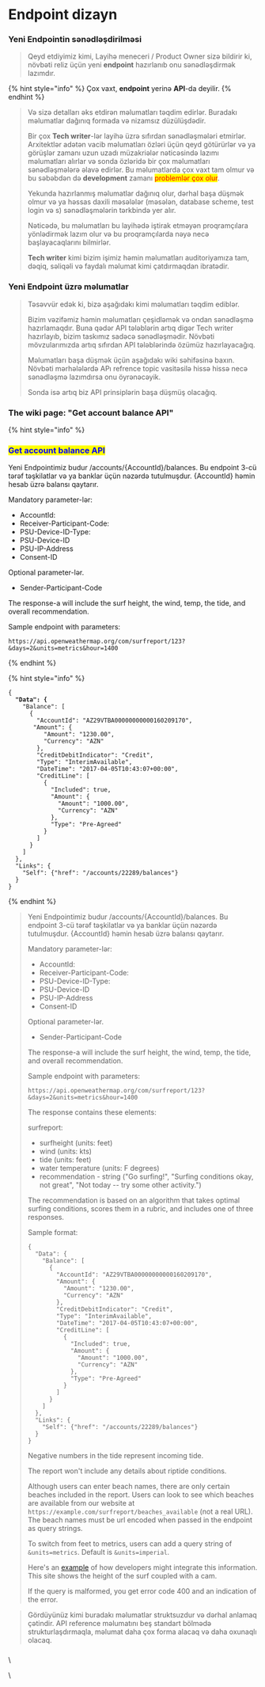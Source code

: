 # Endpoint dizayn

### Yeni Endpointin sənədləşdirilməsi

> Qeyd etdiyimiz kimi, Layihə meneceri / Product Owner sizə bildirir ki, növbəti reliz üçün yeni **endpoint** hazırlanıb onu sənədləşdirmək lazımdır.&#x20;

{% hint style="info" %}
Çox vaxt, **endpoint** yerinə **API**-da deyilir.
{% endhint %}

> Və sizə detalları əks etdirən məlumatları təqdim edirlər. Buradakı məlumatlar dağınıq formada və nizamsız düzülüşdədir.
>
> Bir çox **Tech writer**-lər layihə üzrə sıfırdan sənədləşmələri etmirlər. Arxitektlər adətən vacib məlumatları özləri üçün qeyd götürürlər və ya görüşlər zamanı uzun uzadı müzakriələr nəticəsində lazımı məlumatları alırlar və sonda özləridə bir çox məlumatları sənədləşmələrə əlavə edirlər. Bu məlumatlarda çox vaxt tam olmur və bu səbəbdən də **development** zamanı <mark style="color:red;">problemlər çox olur</mark>.&#x20;
>
> Yekunda hazırlanmış məlumatlar dağınıq olur, dərhal başa düşmək olmur və ya həssas daxili məsələlər (məsələn, database scheme, test login və s) sənədləşmələrin tərkbində yer alır.
>
> Nəticədə, bu məlumatları bu layihədə iştirak etməyən proqramçılara yönlədirmək lazım olur və bu proqramçılarda nəyə necə başlayacaqlarını bilmirlər.
>
> **Tech writer** kimi bizim işimiz həmin məlumatları auditoriyamıza tam, dəqiq, səliqəli və faydalı məlumat kimi çatdırmaqdan ibratədir.&#x20;

### Yeni Endpoint üzrə məlumatlar

> Təsəvvür edək ki, bizə aşağıdakı kimi məlumatları təqdim ediblər.
>
> Bizim vəzifəmiz həmin məlumatları çeşidləmək və ondan sənədləşmə hazırlamaqdır. Buna qədər API tələblərin artıq digər Tech writer hazırlayıb, bizim taskımız sadəcə sənədləşmədir. Növbəti mövzularımızda artıq sıfırdan API tələblərində özümüz hazırlayacağıq.&#x20;
>
> Məlumatları başa düşmək üçün aşağıdakı wiki səhifəsinə baxın. Növbəti mərhələlərdə APı refrence topic vasitəsilə hissə hissə necə sənədləşmə lazımdırsa onu öyrənəcəyik.
>
> Sonda isə artıq biz API prinsiplərin başa düşmüş olacağıq.

### The wiki page: "Get account balance API"

{% hint style="info" %}
### <mark style="color:blue;">Get account balance API</mark>

Yeni Endpointimiz budur   /accounts/{AccountId}/balances. Bu endpoint 3-cü tərəf təşkilatlar və ya banklar üçün nəzərdə tutulmuşdur. {AccountId} həmin hesab üzrə balansı qaytarır.

Mandatory parameter-lər:

* AccountId:&#x20;
* Receiver-Participant-Code:&#x20;
* PSU-Device-ID-Type:&#x20;
* PSU-Device-ID
* PSU-IP-Address
* Consent-ID

Optional parameter-lər.

* Sender-Participant-Code

The response-a  will include the surf height, the wind, temp, the tide, and overall recommendation.

Sample endpoint with parameters:

```
https://api.openweathermap.org/com/surfreport/123?&days=2&units=metrics&hour=1400
```
{% endhint %}

{% hint style="info" %}
<pre><code>{
<strong>  "Data": {
</strong>    "Balance": [
      {
        "AccountId": "AZ29VTBA00000000000160209170",
       "Amount": {
          "Amount": "1230.00",
          "Currency": "AZN"
        },
        "CreditDebitIndicator": "Credit",
        "Type": "InterimAvailable",
        "DateTime": "2017-04-05T10:43:07+00:00",
        "CreditLine": [
          {
            "Included": true,
            "Amount": {
              "Amount": "1000.00",
              "Currency": "AZN"
            },
            "Type": "Pre-Agreed"
          }
        ]
      }
    ]
  },
  "Links": {
    "Self": {"href": "/accounts/22289/balances"}
  }
}</code></pre>
{% endhint %}

>
>
> Yeni Endpointimiz budur   /accounts/{AccountId}/balances. Bu endpoint 3-cü tərəf təşkilatlar və ya banklar üçün nəzərdə tutulmuşdur. {AccountId} həmin hesab üzrə balansı qaytarır.
>
> Mandatory parameter-lər:
>
> * AccountId:&#x20;
> * Receiver-Participant-Code:&#x20;
> * PSU-Device-ID-Type:&#x20;
> * PSU-Device-ID
> * PSU-IP-Address
> * Consent-ID
>
> Optional parameter-lər.
>
> * Sender-Participant-Code
>
> The response-a  will include the surf height, the wind, temp, the tide, and overall recommendation.
>
> Sample endpoint with parameters:
>
> ```
> https://api.openweathermap.org/com/surfreport/123?&days=2&units=metrics&hour=1400
> ```
>
> The response contains these elements:
>
> surfreport:
>
> * surfheight (units: feet)
> * wind (units: kts)
> * tide (units: feet)
> * water temperature (units: F degrees)
> * recommendation - string ("Go surfing!", "Surfing conditions okay, not great", "Not today -- try some other activity.")
>
> The recommendation is based on an algorithm that takes optimal surfing conditions, scores them in a rubric, and includes one of three responses.
>
> Sample format:
>
> ```
> {
>   "Data": {
>     "Balance": [
>       {
>         "AccountId": "AZ29VTBA00000000000160209170",
>         "Amount": {
>           "Amount": "1230.00",
>           "Currency": "AZN"
>         },
>         "CreditDebitIndicator": "Credit",
>         "Type": "InterimAvailable",
>         "DateTime": "2017-04-05T10:43:07+00:00",
>         "CreditLine": [
>           {
>             "Included": true,
>             "Amount": {
>               "Amount": "1000.00",
>               "Currency": "AZN"
>             },
>             "Type": "Pre-Agreed"
>           }
>         ]
>       }
>     ]
>   },
>   "Links": {
>     "Self": {"href": "/accounts/22289/balances"}
>   }
> }
> ```
>
> Negative numbers in the tide represent incoming tide.
>
> The report won't include any details about riptide conditions.
>
> Although users can enter beach names, there are only certain beaches included in the report. Users can look to see which beaches are available from our website at `https://example.com/surfreport/beaches_available` (not a real URL). The beach names must be url encoded when passed in the endpoint as query strings.
>
> To switch from feet to metrics, users can add a query string of `&units=metrics`. Default is `&units=imperial`.
>
> Here's an [example](https://www.surfline.com/surf-report/south-beach-ca-northern-california\_5088/) of how developers might integrate this information. This site shows the height of the surf coupled with a cam.
>
> If the query is malformed, you get error code 400 and an indication of the error.

> Gördüyünüz kimi buradakı məlumatlar struktsuzdur və dərhal anlamaq çətindir. API reference məlumatını beş standart bölmədə strukturlaşdırmaqla, məlumat daha çox forma alacaq və daha oxunaqlı olacaq.

###



\


\
